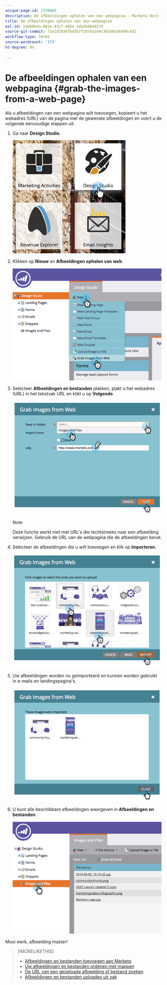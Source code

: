```yaml
---
unique-page-id: 2359866
description: De afbeeldingen ophalen van een webpagina - Marketo Docs - Productdocumentatie
title: De afbeeldingen ophalen van een webpagina
exl-id: 5dd406da-082e-43cf-9d5e-3da2b960927d
source-git-commit: 72e1d29347bd5b77107da1e9c30169cb6490c432
workflow-type: tm+mt
source-wordcount: '173'
ht-degree: 0%

---
```


# De afbeeldingen ophalen van een webpagina {#grab-the-images-from-a-web-page}

Als u afbeeldingen van een webpagina wilt toevoegen, kopieert u het webadres (URL) van de pagina met de gewenste afbeeldingen en voert u de volgende eenvoudige stappen uit.

1. Ga naar **Design Studio**.

   ![](assets/designstudio-2.png)

1. Klikken op **Nieuw** en **Afbeeldingen ophalen van web**.

   ![](assets/image2014-9-16-11-3a37-3a46.png)

1. Selecteer **Afbeeldingen en bestanden** plakken, plakt u het webadres (URL) in het tekstvak URL en klikt u op **Volgende**.

   ![](assets/image2014-9-16-11-3a37-3a55.png)

   >[!NOTE]
   >
   >Deze functie werkt niet met URL&#39;s die rechtstreeks naar een afbeelding verwijzen. Gebruik de URL van de webpagina die de afbeeldingen bevat.

1. Selecteer de afbeeldingen die u wilt toevoegen en klik op **Importeren**.

   ![](assets/image2014-9-16-11-3a38-3a3.png)

1. Uw afbeeldingen worden nu geïmporteerd en kunnen worden gebruikt in e-mails en landingspagina&#39;s.

   ![](assets/image2014-9-16-11-3a38-3a9.png)

1. U kunt alle beschikbare afbeeldingen weergeven in **Afbeeldingen en bestanden**.

   ![](assets/image2014-9-16-11-3a38-3a18.png)

Mooi werk, afbeelding master!

>[!MORELIKETHIS]
>
>* [Afbeeldingen en bestanden toevoegen aan Marketo](/help/marketo/product-docs/demand-generation/images-and-files/add-images-and-files-to-marketo.md)
>* [Uw afbeeldingen en bestanden ordenen met mappen](/help/marketo/product-docs/demand-generation/images-and-files/organize-your-images-and-files-using-folders.md)
>* [De URL van een geüploade afbeelding of bestand zoeken](/help/marketo/product-docs/demand-generation/images-and-files/find-the-url-of-an-uploaded-image-or-file.md)
>* [Afbeeldingen en bestanden uploaden uit vak](/help/marketo/product-docs/demand-generation/images-and-files/upload-images-and-files-from-box.md)

